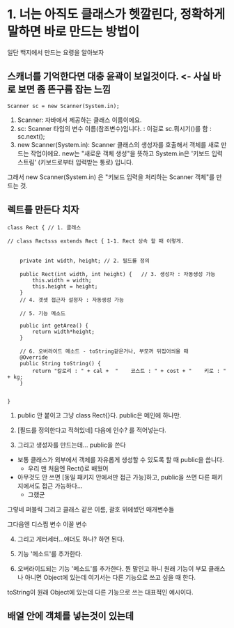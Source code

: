 # 1. 너는 아직도 클래스가 헷깔린다, 정확하게 말하면 바로 만드는 방법이
일단 백지에서 만드는 요령을 알아보자

## 스캐너를 기억한다면 대충 윤곽이 보일것이다. <- 사실 바로 보면 좀 뜬구름 잡는 느낌
```
Scanner sc = new Scanner(System.in);
```
1. Scanner: 자바에서 제공하는 클래스 이름이에요.
2. sc: Scanner 타입의 변수 이름(참조변수)입니다. : 이걸로 sc.뭐시기()를 함 : sc.next();
3. new Scanner(System.in): Scanner 클래스의 생성자를 호출해서 객체를 새로 만드는 작업이에요.
new는 "새로운 객체 생성"을 뜻하고 System.in은 '키보드 입력 스트림' (키보드로부터 입력받는 통로) 입니다.

그래서 new Scanner(System.in) 은 "키보드 입력을 처리하는 Scanner 객체"를 만드는 것.

## 렉트를 만든다 치자 
```
class Rect { // 1. 클래스

// class Rectsss extends Rect { 1-1. Rect 상속 할 때 이렇게.


	private int width, height; // 2. 필드를 정의

	public Rect(int width, int height) {   // 3. 생성자 : 자동생성 가능
		this.width = width;
		this.height = height;
	}
	// 4. 겟셋 접근자 설정자 : 자동생성 가능

	// 5. 기능 메소드
	
	public int getArea() {
		return width*height;
	}

	// 6. 오버라이드 메소드 - toString같은거나, 부모꺼 뒤집어씌울 때
	@Override
	public String toString() {
		return "칼로리 : " + cal +  "    코스트 : " + cost + "    키로 : " + kg;
	}
	
	
}

```

1. public 안 붙이고 그냥 class Rect{}다. public은 메인에 하나만.

2. [필드를 정의한다고 적혀있네] 다음에 인수? 를 적어넣는다.

3. 그리고 생성자를 만드는데... public을 쓴다
- 보통 클래스가 외부에서 객체를 자유롭게 생성할 수 있도록 할 때 public을 씁니다.
  - 우리 맨 처음엔 Rect()로 배웠어
- 아무것도 안 쓰면 [동일 패키지 안에서만 접근 가능]하고, public을 쓰면 다른 패키지에서도 접근 가능하다...
  - 그랬군

그렇네 퍼블릭 그리고 클래스 같은 이름, 괄호 위에썼던 매개변수들

그다음엔 디스쩜 변수 이꼴 변수

4. 그리고 게터세터...애더도 하나? 하면 된다.

5. 기능 '메소드'를 추가한다.

6. 오버라이드되는 기능 '메소드'를 추가한다. 뭔 말인고 하니 원래 기능이 부모 클래스나 아니면 Object에 있는데 여기서는 다른 기능으로 쓰고 싶을 때 한다.

toString이 원래 Object에 있는데 다른 기능으로 쓰는 대표적인 예시이다.
   
## 배열 안에 객체를 넣는것이 있는데
